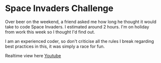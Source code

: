 # Space Invaders Challenge

Over beer on the weekend, a friend asked me how long he thought it would take to code Space Invaders. I estimated around 2 hours. I'm on holiday from work this week so I thought I'd find out.

I am an experienced coder, so don't criticise all the rules I break regarding best practices in this, it was simply a race for fun.

Realtime view here [Youtube](https://www.youtube.com/watch?v=iNwRN328T7w)